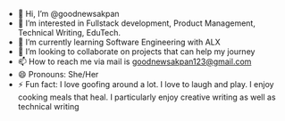 - 👋 Hi, I’m @goodnewsakpan
- 👀 I’m interested in Fullstack development, Product Management, Technical Writing, EduTech.
- 🌱 I’m currently learning Software Engineering with ALX
- 💞️ I’m looking to collaborate on projects that can help my journey
- 📫 How to reach me via mail is goodnewsakpan123@gmail.com
- 😄 Pronouns: She/Her
- ⚡ Fun fact: I love goofing around a lot. I love to laugh and play. I enjoy cooking meals that heal. I particularly enjoy creative writing as well as technical writing

<!---
goodnewsakpan/goodnewsakpan is a ✨ special ✨ repository because its `README.md` (this file) appears on your GitHub profile.
You can click the Preview link to take a look at your changes.
--->
